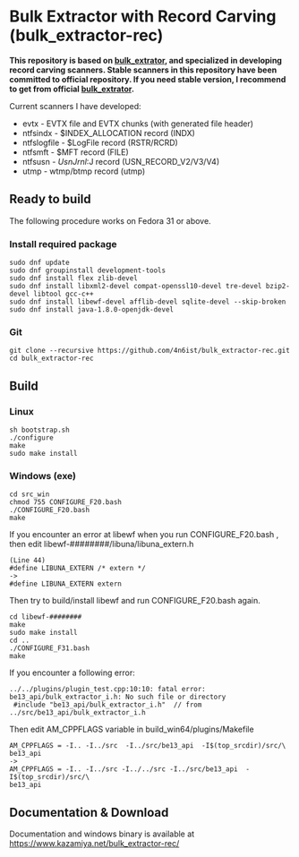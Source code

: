 # Bulk Extractor with Record Carving (bulk_extractor-rec)

**This repository is based on [bulk_extrator](https://github.com/simsong/bulk_extractor), and specialized in developing record carving scanners. Stable scanners in this repository have been committed to official repository. If you need stable version, I recommend to get from official [bulk_extrator](https://github.com/simsong/bulk_extractor).**

Current scanners I have developed: 
* evtx - EVTX file and EVTX chunks (with generated file header)
* ntfsindx - $INDEX_ALLOCATION record (INDX)
* ntfslogfile - $LogFile record (RSTR/RCRD)
* ntfsmft - $MFT record (FILE)
* ntfsusn - $UsnJrnl:$J record (USN_RECORD_V2/V3/V4) 
* utmp - wtmp/btmp record (utmp)

## Ready to build

The following procedure works on Fedora 31 or above.

### Install required package

```
sudo dnf update
sudo dnf groupinstall development-tools
sudo dnf install flex zlib-devel
sudo dnf install libxml2-devel compat-openssl10-devel tre-devel bzip2-devel libtool gcc-c++
sudo dnf install libewf-devel afflib-devel sqlite-devel --skip-broken
sudo dnf install java-1.8.0-openjdk-devel
```

### Git

```
git clone --recursive https://github.com/4n6ist/bulk_extractor-rec.git
cd bulk_extractor-rec
```

## Build

### Linux

```
sh bootstrap.sh
./configure
make
sudo make install
```

### Windows (exe)

```
cd src_win
chmod 755 CONFIGURE_F20.bash
./CONFIGURE_F20.bash
make
```

If you encounter an error at libewf when you run CONFIGURE_F20.bash , then edit libewf-########/libuna/libuna_extern.h

```
(Line 44)
#define LIBUNA_EXTERN /* extern */
->
#define LIBUNA_EXTERN extern
```

Then try to build/install libewf and run CONFIGURE_F20.bash again.

```
cd libewf-########
make
sudo make install
cd ..
./CONFIGURE_F31.bash
make
```

If you encounter a following error:

```
../../plugins/plugin_test.cpp:10:10: fatal error: be13_api/bulk_extractor_i.h: No such file or directory
 #include "be13_api/bulk_extractor_i.h"  // from ../src/be13_api/bulk_extractor_i.h
```

Then edit AM_CPPFLAGS variable in build_win64/plugins/Makefile

```
AM_CPPFLAGS = -I.. -I../src  -I../src/be13_api  -I$(top_srcdir)/src/\
be13_api
->
AM_CPPFLAGS = -I.. -I../src -I../../src -I../src/be13_api  -I$(top_srcdir)/src/\
be13_api
```


## Documentation & Download

Documentation and windows binary is available at https://www.kazamiya.net/bulk_extractor-rec/

